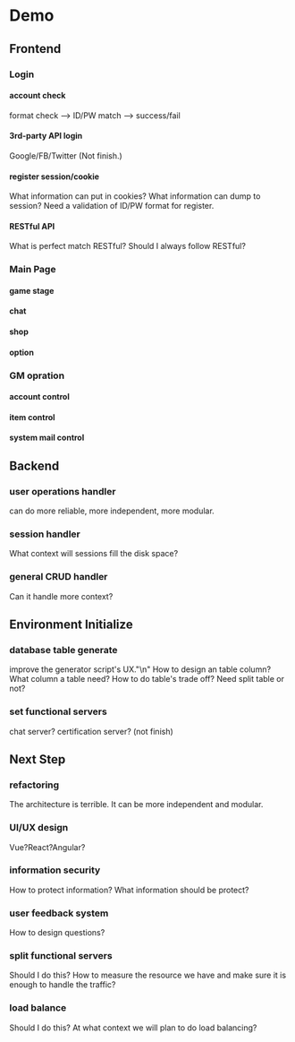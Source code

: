 # Demo
## Frontend
### Login
#### account check
format check --> ID/PW match --> success/fail
#### 3rd-party API login
Google/FB/Twitter (Not finish.)
#### register session/cookie
What information can put in cookies?
What information can dump to session?
Need a validation of ID/PW format for register.
#### RESTful API
What is perfect match RESTful? 
Should I always follow RESTful?
### Main Page 
#### game stage
#### chat
#### shop
#### option
### GM opration
#### account control
#### item control
#### system mail control
#### 
## Backend
### user operations handler
can do more reliable, more independent, more modular.
### session handler
What context will sessions fill the disk space?
### general CRUD handler
Can it handle more context?
## Environment Initialize
### database table generate
improve the generator script's UX."\n"
How to design an table column? 
What column a table need?
How to do table's trade off?
Need split table or not?
### set functional servers
chat server?
certification server? (not finish)
## Next Step
### refactoring
The architecture is terrible. It can be more independent and modular.
### UI/UX design
Vue?React?Angular?
### information security
How to protect information?
What information should be protect?
### user feedback system
How to design questions?
### split functional servers
Should I do this? 
How to measure the resource we have and make sure it is enough to handle the traffic?
### load balance
Should I do this? 
At what context we will plan to do load balancing?



